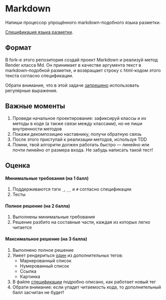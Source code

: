 # Markdown

Напиши процессор упрощённого markdown-подобного языка разметки.

[Спецификация языка разметки](MarkdownSpec.md).

## Формат

В fork-е этого репозитория создай проект Markdown и реализуй метод Render класса Md. Он принимает в качестве аргумента текст в markdown-подобной разметке, и возвращает строку с html-кодом этого текста согласно спецификации.

Обрати внимание, что в этой задаче <ins>запрещено</ins> использовать регулярные выражения.

## Важные моменты
1. Проведи начальное проектирование: зафиксируй классы и их методы в коде (а также связи между классами), но не пиши внутренности методов
2. Покажи декомпозицию наставнику, получи обратную связь
3. После этого приступай к реализации методов, используя TDD
4. Помни, твой алгоритм должен работать быстро — линейно или почти линейно от размера входа. Не забудь написать такой тест!

## Оценка

#### Минимальные требования (на 1 балл)
1. Поддерживаются тэги `_`, `__` и `#` согласно спецификации
2. Тесты

#### Полное решение (на 2 балла)
1. Выполнены минимальные требования
2. Решение разбито на составные части, каждая из которых легко читается 

#### Максимальное решение (на 3 балла)
1. Выполнено полное решение
2. Умеет рендериться <ins>один</ins> из дополнительных тегов:
	- Маркерованный список
	- Нумерованный список
	- Ссылка
	- Картинка
3. В файле [спецификации](MarkdownSpec.md) подробно описано, как работает новый тег
4. Обрати внимание: если упадет читаемость кода, то дополнительный балл засчитан не будет!
